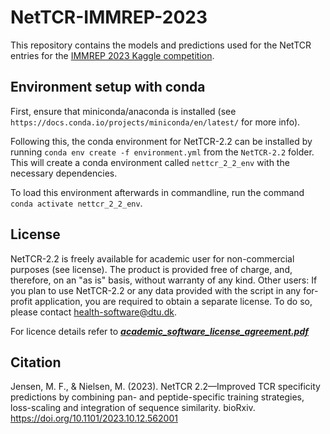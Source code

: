 # NetTCR-IMMREP-2023
 This repository contains the models and predictions used for the NetTCR entries for the [IMMREP 2023 Kaggle competition](https://www.kaggle.com/competitions/tcr-specificity-prediction-challenge/overview).

## Environment setup with conda
First, ensure that miniconda/anaconda is installed (see `https://docs.conda.io/projects/miniconda/en/latest/` for more info).

Following this, the conda environment for NetTCR-2.2 can be installed by running `conda env create -f environment.yml` from the `NetTCR-2.2` folder. This will create a conda environment called `nettcr_2_2_env` with the necessary dependencies.

To load this environment afterwards in commandline, run the command `conda activate nettcr_2_2_env`.

## License
NetTCR-2.2 is freely available for academic user for non-commercial purposes (see license). The product is provided free of charge, and, therefore, on an "as is" basis, without warranty of any kind.
Other users: If you plan to use NetTCR-2.2 or any data provided with the script in any for-profit application, you are required to obtain a separate license. To do so, please contact health-software@dtu.dk.

For licence details refer to [***academic_software_license_agreement.pdf***](https://github.com/mnielLab/NetTCR-IMMREP-2023/blob/main/academic_software_license_agreement.pdf)

## Citation
Jensen, M. F., & Nielsen, M. (2023). NetTCR 2.2—Improved TCR specificity predictions by combining pan- and peptide-specific training strategies, loss-scaling and integration of sequence similarity. bioRxiv.  https://doi.org/10.1101/2023.10.12.562001
